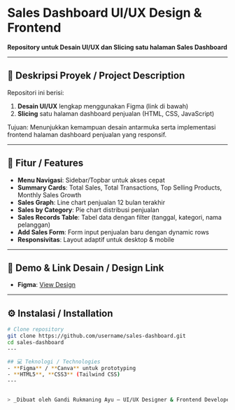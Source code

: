 # Sales Dashboard UI/UX Design & Frontend

**Repository untuk Desain UI/UX dan Slicing satu halaman Sales Dashboard**

---

## 📌 Deskripsi Proyek / Project Description
Repositori ini berisi:
1. **Desain UI/UX** lengkap menggunakan Figma (link di bawah)
2. **Slicing** satu halaman dashboard penjualan (HTML, CSS, JavaScript)

Tujuan: Menunjukkan kemampuan desain antarmuka serta implementasi frontend halaman dashboard penjualan yang responsif.

---

## 🎯 Fitur / Features
- **Menu Navigasi**: Sidebar/Topbar untuk akses cepat
- **Summary Cards**: Total Sales, Total Transactions, Top Selling Products, Monthly Sales Growth
- **Sales Graph**: Line chart penjualan 12 bulan terakhir
- **Sales by Category**: Pie chart distribusi penjualan
- **Sales Records Table**: Tabel data dengan filter (tanggal, kategori, nama pelanggan)
- **Add Sales Form**: Form input penjualan baru dengan dynamic rows
- **Responsivitas**: Layout adaptif untuk desktop & mobile

---

## 🚀 Demo & Link Desain / Design Link
- **Figma**: [View Design](https://www.figma.com/design/DebE8gMFndCaYAavy3IIZh/Design-Test---Genesys?node-id=2-222&t=U4jIwAwqZTTHeG9p-1)
---

## ⚙️ Instalasi / Installation
```bash
# Clone repository
git clone https://github.com/username/sales-dashboard.git
cd sales-dashboard
---

## 💻 Teknologi / Technologies
- **Figma** / **Canva** untuk prototyping
- **HTML5**, **CSS3** (Tailwind CSS)
---


> _Dibuat oleh Gandi Rukmaning Ayu – UI/UX Designer & Frontend Developer
